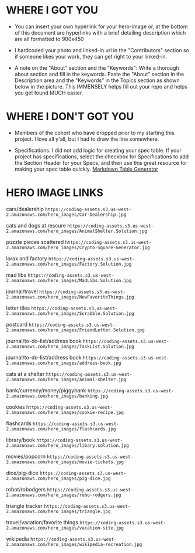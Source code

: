 






# WHERE I GOT YOU
* You can insert your own hyperlink for your hero-image or, at the bottom of this document are hyperlinks with a brief detailing description which are all formatted to 900x450

* I hardcoded your photo and linked-in url in the "Contributors" section so if someone likes your work, they can get right to your linked-in.

* A note on the "About" section and the "Keywords": Write a thorough about section and fill in the keywords. Paste the "About" section in the Description area and the "Keywords" in the Topics section as shown below in the picture. This IMMENSELY helps fill out your repo and helps you get found MUCH easier. 

# WHERE I DON'T GOT YOU
* Members of the cohort who have dropped prior to my starting this project. I love all y'all, but I had to draw the line somewhere. 

* Specifications: I did not add logic for creating your spec table. If your project has specifications, select the checkbox for Specifications to add the Section Header for your Specs, and then use this great resource for making your spec table quickly. [Markdown Table Generator](https://www.tablesgenerator.com/markdown_tables)












































# HERO IMAGE LINKS

cars/dealership ``https://coding-assets.s3.us-west-2.amazonaws.com/hero_images/Car-Dealership.jpg``

cats and dogs at rescure ``https://coding-assets.s3.us-west-2.amazonaws.com/hero_images/AnimalShelter.Solution.jpg``

puzzle pieces scattered ``https://coding-assets.s3.us-west-2.amazonaws.com/hero_images/Crypto-Square-Generator.jpg``

lorax and factory ``https://coding-assets.s3.us-west-2.amazonaws.com/hero_images/Factory.Solution.jpg``

mad libs ``https://coding-assets.s3.us-west-2.amazonaws.com/hero_images/MadLibs.Solution.jpg``

journal/travel ``https://coding-assets.s3.us-west-2.amazonaws.com/hero_images/NewFavoriteThings.jpg``

letter tiles ``https://coding-assets.s3.us-west-2.amazonaws.com/hero_images/Scrabble.Solution.jpg``

postcard ``https://coding-assets.s3.us-west-2.amazonaws.com/hero_images/FriendLetter.Solution.jpg``

journal/to-do-list/address book ``https://coding-assets.s3.us-west-2.amazonaws.com/hero_images/TaskList.Solution.jpg``

journal/to-do-list/address book ``https://coding-assets.s3.us-west-2.amazonaws.com/hero_images/address-book.jpg``

cats at a shelter ``https://coding-assets.s3.us-west-2.amazonaws.com/hero_images/animal-shelter.jpg``

bank/currency/money/piggybank ``https://coding-assets.s3.us-west-2.amazonaws.com/hero_images/banking.jpg``

cookies ``https://coding-assets.s3.us-west-2.amazonaws.com/hero_images/cookie-recipe.jpg``

flashcards ``https://coding-assets.s3.us-west-2.amazonaws.com/hero_images/flashcards.jpg``

library/book ``https://coding-assets.s3.us-west-2.amazonaws.com/hero_images/libary.solution.jpg``

movies/popcorn ``https://coding-assets.s3.us-west-2.amazonaws.com/hero_images/movie-tickets.jpg``

dice/pig-dice ``https://coding-assets.s3.us-west-2.amazonaws.com/hero_images/pig-dice.jpg``

robot/robodgers ``https://coding-assets.s3.us-west-2.amazonaws.com/hero_images/robo-rodgers.jpg``

triangle tracker ``https://coding-assets.s3.us-west-2.amazonaws.com/hero_images/triangle.jpg``

travel/vacation/favorite things ``https://coding-assets.s3.us-west-2.amazonaws.com/hero_images/vacation-site.jpg``

wikipedia ``https://coding-assets.s3.us-west-2.amazonaws.com/hero_images/wikipedia-recreation.jpg``







